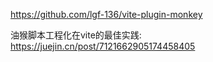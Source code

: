 <https://github.com/lgf-136/vite-plugin-monkey>

油猴脚本工程化在vite的最佳实践: <https://juejin.cn/post/7121662905174458405>
